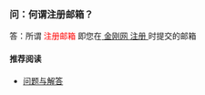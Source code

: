 ### 问：何谓注册邮箱？

答：所谓<font color="Red"> 注册邮箱 </font>即您在[ 金刚网 ](https://a2zitpro.github.io/web/金刚中文网)[ 注册 ](https://a2zitpro.github.io/web/l2_reg)时提交的邮箱

#### 推荐阅读
- [ 问题与解答 ](https://a2zitpro.github.io/web/问题与解答)
